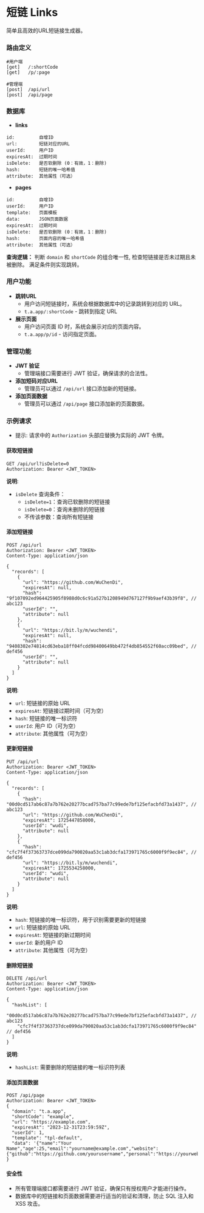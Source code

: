 # 短链 Links

简单且高效的URL短链接生成器。

### 路由定义

```
#用户端
[get]   /:shortCode
[get]   /p/:page

#管理端
[post]  /api/url
[post]  /api/page
```

### 数据库

- **links**

```
id:         自增ID
url:        短链对应的URL
userId:     用户ID
expiresAt:  过期时间
isDelete:   是否软删除 (0：有效，1：删除)
hash:       短链的唯一哈希值
attribute:  其他属性（可选）
```

- **pages**

```
id:         自增ID
userId:     用户ID
template:   页面模板
data:       JSON页面数据
expiresAt:  过期时间
isDelete:   是否软删除 (0：有效，1：删除)
hash:       页面内容的唯一哈希值
attribute:  其他属性（可选）
```

**查询逻辑：**
判断 `domain` 和 `shortCode` 的组合唯一性, 检查短链接是否未过期且未被删除。
满足条件则实现跳转。

### 用户功能

- **跳转URL**
  - 用户访问短链接时，系统会根据数据库中的记录跳转到对应的 URL。
  - `t.a.app/:shortCode` - 跳转到指定 URL
- **展示页面**
  - 用户访问页面 ID 时，系统会展示对应的页面内容。
  - `t.a.app/p/id` - 访问指定页面。

### 管理功能

- **JWT 验证**
  - 管理端接口需要进行 JWT 验证，确保请求的合法性。
- **添加短码对应URL**
  - 管理员可以通过 `/api/url` 接口添加新的短链接。
- **添加页面数据**
  - 管理员可以通过 `/api/page` 接口添加新的页面数据。

### 示例请求

- 提示: 请求中的 `Authorization` 头部应替换为实际的 JWT 令牌。

#### 获取短链接

```
GET /api/url?isDelete=0
Authorization: Bearer <JWT_TOKEN>
```

**说明**:

- `isDelete` 查询条件：
  - `isDelete=1`：查询已软删除的短链接
  - `isDelete=0`：查询未删除的短链接
  - 不传该参数：查询所有短链接

#### 添加短链接

```
POST /api/url
Authorization: Bearer <JWT_TOKEN>
Content-Type: application/json

{
  "records": [
    {
      "url": "https://github.com/WuChenDi",
      "expiresAt": null,
      "hash": "9f107092ed964425905f8988d0c6c91a527b1208949d767127f9b9aef43b39f8", // abc123
      "userId": "",
      "attribute": null
    },
    {
      "url": "https://bit.ly/m/wuchendi",
      "expiresAt": null,
      "hash": "9408302e74814cd63eba18ff04fcdd98400649bb472f4db854552f60acc09bed", // def456
      "userId": "",
      "attribute": null
    }
  ]
}
```

**说明**:

- `url`: 短链接的原始 URL
- `expiresAt`: 短链接过期时间（可为空）
- `hash`: 短链接的唯一标识符
- `userId`: 用户 ID（可为空）
- `attribute`: 其他属性（可为空）

#### 更新短链接

```
PUT /api/url
Authorization: Bearer <JWT_TOKEN>
Content-Type: application/json

{
  "records": [
    {
      "hash": "00d0cd517ab6c87a7b762e20277bcad757ba77c99ede7bf125efacbfd73a1437", // abc123
      "url": "https://github.com/WuChenDi",
      "expiresAt": 1725447858000,
      "userId": "wudi",
      "attribute": null
    },
    {
      "hash": "cfc7f4f37363737dce099da790020aa53c1ab3dcfa173971765c6000f9f9ec84", // def456
      "url": "https://bit.ly/m/wuchendi",
      "expiresAt": 1725534258000,
      "userId": "wudi",
      "attribute": null
    }
  ]
}
```

**说明**:

- `hash`: 短链接的唯一标识符，用于识别需要更新的短链接
- `url`: 短链接的原始 URL
- `expiresAt`: 短链接的新过期时间
- `userId`: 新的用户 ID
- `attribute`: 其他属性（可为空）

#### 删除短链接

```
DELETE /api/url
Authorization: Bearer <JWT_TOKEN>
Content-Type: application/json

{
  "hashList": [
    "00d0cd517ab6c87a7b762e20277bcad757ba77c99ede7bf125efacbfd73a1437", // abc123
    "cfc7f4f37363737dce099da790020aa53c1ab3dcfa173971765c6000f9f9ec84"  // def456
  ]
}
```

**说明**:

- `hashList`: 需要删除的短链接的唯一标识符列表

#### 添加页面数据

```
POST /api/page
Authorization: Bearer <JWT_TOKEN>
{
  "domain": "t.a.app",
  "shortCode": "example",
  "url": "https://example.com",
  "expiresAt": "2023-12-31T23:59:59Z",
  "userId": 1,
  "template": "tpl-default",
  "data": '{"name":"Your Name","age":25,"email":"yourname@example.com","website":{"github":"https://github.com/yourusername","personal":"https://yourwebsite.com"}}'
}
```

#### 安全性

- 所有管理端接口都需要进行 JWT 验证，确保只有授权用户才能进行操作。
- 数据库中的短链接和页面数据需要进行适当的验证和清理，防止 SQL 注入和 XSS 攻击。
